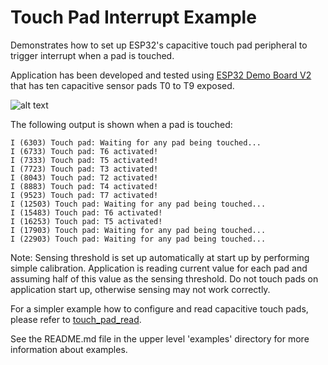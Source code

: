 # Touch Pad Interrupt Example

Demonstrates how to set up ESP32's capacitive touch pad peripheral to trigger interrupt when a pad is touched. 

Application has been developed and tested using [ESP32 Demo Board V2](https://dl.espressif.com/dl/schematics/ESP32-Demo-Board-V2_sch.pdf) that has ten capacitive sensor pads T0 to T9 exposed.

![alt text](https://dl.espressif.com/dl/schematics/pictures/esp32-demo-board-v2.jpg "ESP32 Demo Board V2")

The following output is shown when a pad is touched:

```
I (6303) Touch pad: Waiting for any pad being touched...
I (6733) Touch pad: T6 activated!
I (7333) Touch pad: T5 activated!
I (7723) Touch pad: T3 activated!
I (8043) Touch pad: T2 activated!
I (8883) Touch pad: T4 activated!
I (9523) Touch pad: T7 activated!
I (12503) Touch pad: Waiting for any pad being touched...
I (15483) Touch pad: T6 activated!
I (16253) Touch pad: T5 activated!
I (17903) Touch pad: Waiting for any pad being touched...
I (22903) Touch pad: Waiting for any pad being touched...
```

Note: Sensing threshold is set up automatically at start up by performing simple calibration. Application is reading current value for each pad and assuming half of this value as the sensing threshold. Do not touch pads on application start up, otherwise sensing may not work correctly.

For a simpler example how to configure and read capacitive touch pads, please refer to [touch_pad_read](../touch_pad_read).

See the README.md file in the upper level 'examples' directory for more information about examples.
